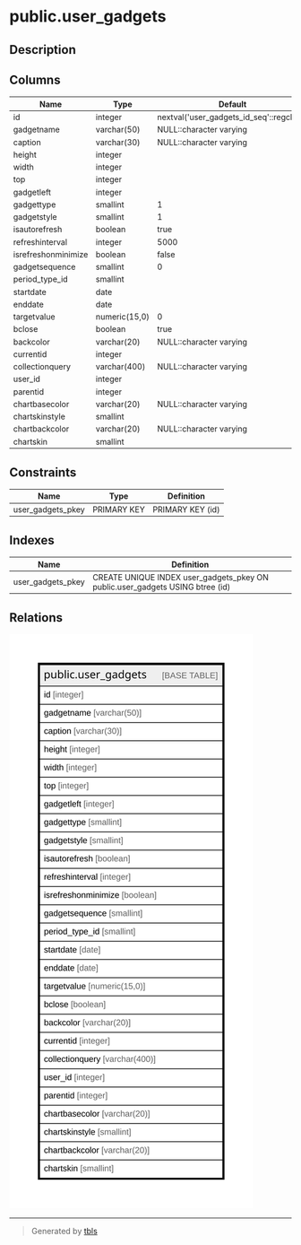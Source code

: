 # public.user_gadgets

## Description

## Columns

| Name | Type | Default | Nullable | Children | Parents | Comment |
| ---- | ---- | ------- | -------- | -------- | ------- | ------- |
| id | integer | nextval('user_gadgets_id_seq'::regclass) | false |  |  |  |
| gadgetname | varchar(50) | NULL::character varying | true |  |  |  |
| caption | varchar(30) | NULL::character varying | true |  |  |  |
| height | integer |  | true |  |  |  |
| width | integer |  | true |  |  |  |
| top | integer |  | true |  |  |  |
| gadgetleft | integer |  | true |  |  |  |
| gadgettype | smallint | 1 | true |  |  |  |
| gadgetstyle | smallint | 1 | true |  |  |  |
| isautorefresh | boolean | true | true |  |  |  |
| refreshinterval | integer | 5000 | true |  |  |  |
| isrefreshonminimize | boolean | false | true |  |  |  |
| gadgetsequence | smallint | 0 | true |  |  |  |
| period_type_id | smallint |  | true |  |  |  |
| startdate | date |  | true |  |  |  |
| enddate | date |  | true |  |  |  |
| targetvalue | numeric(15,0) | 0 | true |  |  |  |
| bclose | boolean | true | true |  |  |  |
| backcolor | varchar(20) | NULL::character varying | true |  |  |  |
| currentid | integer |  | true |  |  |  |
| collectionquery | varchar(400) | NULL::character varying | true |  |  |  |
| user_id | integer |  | true |  |  |  |
| parentid | integer |  | true |  |  |  |
| chartbasecolor | varchar(20) | NULL::character varying | true |  |  |  |
| chartskinstyle | smallint |  | true |  |  |  |
| chartbackcolor | varchar(20) | NULL::character varying | true |  |  |  |
| chartskin | smallint |  | true |  |  |  |

## Constraints

| Name | Type | Definition |
| ---- | ---- | ---------- |
| user_gadgets_pkey | PRIMARY KEY | PRIMARY KEY (id) |

## Indexes

| Name | Definition |
| ---- | ---------- |
| user_gadgets_pkey | CREATE UNIQUE INDEX user_gadgets_pkey ON public.user_gadgets USING btree (id) |

## Relations

![er](public.user_gadgets.svg)

---

> Generated by [tbls](https://github.com/k1LoW/tbls)
